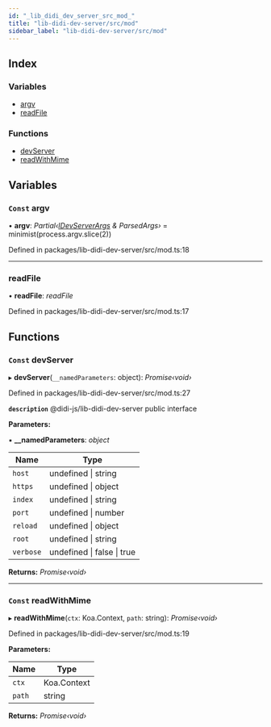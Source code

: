 ```yaml
---
id: "_lib_didi_dev_server_src_mod_"
title: "lib-didi-dev-server/src/mod"
sidebar_label: "lib-didi-dev-server/src/mod"
---
```


## Index

### Variables

* [argv](_lib_didi_dev_server_src_mod_.md#const-argv)
* [readFile](_lib_didi_dev_server_src_mod_.md#readfile)

### Functions

* [devServer](_lib_didi_dev_server_src_mod_.md#const-devserver)
* [readWithMime](_lib_didi_dev_server_src_mod_.md#const-readwithmime)

## Variables

### <a id="const-argv" name="const-argv"></a> `Const` argv

• **argv**: *Partial‹[IDevServerArgs](../interfaces/_lib_didi_dev_server_src_types_types_.idevserverargs.md) & ParsedArgs›* = minimist(process.argv.slice(2))

Defined in packages/lib-didi-dev-server/src/mod.ts:18

___

### <a id="readfile" name="readfile"></a>  readFile

• **readFile**: *readFile*

Defined in packages/lib-didi-dev-server/src/mod.ts:17

## Functions

### <a id="const-devserver" name="const-devserver"></a> `Const` devServer

▸ **devServer**(`__namedParameters`: object): *Promise‹void›*

Defined in packages/lib-didi-dev-server/src/mod.ts:27

**`description`** @didi-js/lib-didi-dev-server public interface

**Parameters:**

▪ **__namedParameters**: *object*

Name | Type |
------ | ------ |
`host` | undefined &#124; string |
`https` | undefined &#124; object |
`index` | undefined &#124; string |
`port` | undefined &#124; number |
`reload` | undefined &#124; object |
`root` | undefined &#124; string |
`verbose` | undefined &#124; false &#124; true |

**Returns:** *Promise‹void›*

___

### <a id="const-readwithmime" name="const-readwithmime"></a> `Const` readWithMime

▸ **readWithMime**(`ctx`: Koa.Context, `path`: string): *Promise‹void›*

Defined in packages/lib-didi-dev-server/src/mod.ts:19

**Parameters:**

Name | Type |
------ | ------ |
`ctx` | Koa.Context |
`path` | string |

**Returns:** *Promise‹void›*
